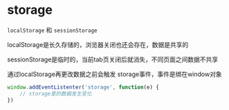 # storage

`localStorage` 和 `sessionStorage`

localStorage是长久存储的，浏览器关闭也还会存在，数据是共享的

sessionStorage是临时的，当前tab页关闭后就消失，不同页面之间数据不共享



通过localStorage再更改数据之前会触发 storage事件，事件是绑在window对象

```js
window.addEventListenter('storage', function(e) {
	// storage里的数据发生变化
})
```

